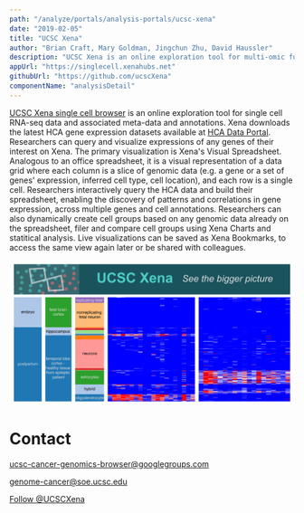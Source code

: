 ```yaml
---
path: "/analyze/portals/analysis-portals/ucsc-xena"
date: "2019-02-05"
title: "UCSC Xena"
author: "Brian Craft, Mary Goldman, Jingchun Zhu, David Haussler"
description: "UCSC Xena is an online exploration tool for multi-omic functional genomics data and associated meta-data and annotations."
appUrl: "https://singlecell.xenahubs.net"
githubUrl: "https://github.com/ucscXena"
componentName: "analysisDetail"
---
```


[UCSC Xena single cell browser](https://singlecell.xenahubs.net) is an online exploration tool for single cell RNA-seq data and associated meta-data and annotations. Xena downloads the latest HCA gene expression datasets available at [HCA Data Portal](https://prod.data.humancellatlas.org/). Researchers can query and visualize expressions of any genes of their interest on Xena. The primary visualization is Xena's Visual Spreadsheet. Analogous to an office spreadsheet, it is a visual representation of a data grid where each column is a slice of genomic data (e.g. a gene or a set of genes' expression, inferred cell type, cell location), and each row is a single cell.  Researchers interactively query the HCA data and build their spreadsheet, enabling the discovery of patterns and correlations in gene expression, across multiple genes and cell annotations. Researchers can also dynamically create cell groups based on any genomic data already on the spreadsheet, filer and compare cell groups using Xena Charts and statitical analysis. Live visualizations can be saved as Xena Bookmarks, to access the same view again later or be shared with colleagues.

<a href="https://singlecell.xenahubs.net" target="_blank">
  <img src="../_images/portals/ucsc-xena.png" width=800/>
</a>

# Contact
<a href="mailto:ucsc-cancer-genomics-browser@googlegroups.com">ucsc-cancer-genomics-browser@googlegroups.com</a> 


<a href="mailto:genome-cancer@soe.ucsc.edu">genome-cancer@soe.ucsc.edu</a>

<a href="https://twitter.com/UCSCXena">Follow @UCSCXena</a>
